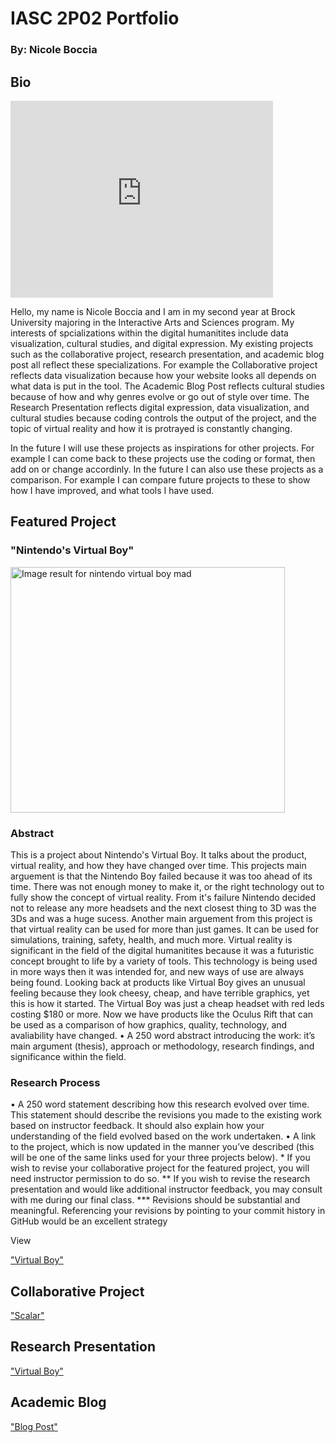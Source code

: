 <h1> IASC 2P02 Portfolio</h1>
<h3>By: Nicole Boccia</h3>
<h2>Bio</h2>
<iframe class="so" width="420" height="315" src="https://www.youtube.com/embed/QpcsdhYmd7M" frameborder="0"></iframe>
<p> Hello, my name is Nicole Boccia and I am in my second year at Brock University majoring in the Interactive Arts and Sciences program. My interests of spcializations within the digital humanitites include data visualization, cultural studies, and digital expression. My existing projects such as the collaborative project, research presentation, and academic blog post all reflect these specializations. For example the Collaborative project reflects data visualization because how your website looks all depends on what data is put in the tool. The Academic Blog Post reflects cultural studies because of how and why genres evolve or go out of style over time. The Research Presentation reflects digital expression, data visualization, and cultural studies because coding controls the output of the project, and the topic of virtual reality and how it is protrayed is constantly changing.</p>
<p>In the future I will use these projects as inspirations for other projects. For example I can come back to these projects use the coding or format, then add on or change accordinly. In the future I can also use these projects as a comparison. For example I can compare future projects to these to show how I have improved, and what tools I have used.

<h2>Featured Project</h2>
<h3>"Nintendo's Virtual Boy"</h3>
<img src="https://68.media.tumblr.com/0966d483186f480841a34c40bf306c4e/tumblr_nqcbifSdFW1rz7xugo1_500.gif" onload="google.aft&amp;&amp;google.aft(this)" width="439" height="393" style="margin-top: 0px;" alt="Image result for nintendo virtual boy mad">

<h3>Abstract</h3>
<p>This is a project about Nintendo's Virtual Boy. It talks about the product, virtual reality, and how they have changed over time. This projects main arguement is that the Nintendo Boy failed because it was too ahead of its time. There was not enough money to make it, or the right technology out to fully show the concept of virtual reality. From it's failure Nintendo decided not to release any more headsets and the next closest thing to 3D was the 3Ds and was a huge sucess. Another main arguement from this project is that virtual reality can be used for more than just games. It can be used for simulations, training, safety, health, and much more. Virtual reality is significant in the field of the digital humanitites because it was a futuristic concept brought to life by a variety of tools. This technology is being used in more ways then it was intended for, and new ways of use are always being found. Looking back at products like Virtual Boy gives an unusual feeling because they look cheesy, cheap, and have terrible graphics, yet this is how it started. The Virtual Boy was just a cheap headset with red leds costing $180 or more. Now we have products like the Oculus Rift that can be used as a comparison of how graphics, quality, technology, and avaliability have changed.
• A 250 word abstract introducing the work: it’s main argument (thesis), approach or methodology,
research findings, and significance within the field.
<h3>Research Process</h3>
• A 250 word statement describing how this research evolved over time. This statement should describe
the revisions you made to the existing work based on instructor feedback. It should also explain how
your understanding of the field evolved based on the work undertaken.
• A link to the project, which is now updated in the manner you’ve described (this will be one of the same
links used for your three projects below).
* If you wish to revise your collaborative project for the featured project, you will need instructor
permission to do so.
** If you wish to revise the research presentation and would like additional instructor feedback, you may
consult with me during our final class.
*** Revisions should be substantial and meaningful. Referencing your revisions by pointing to your
commit history in GitHub would be an excellent strategy

<p>View</p><a href="https://nicoleboccia.github.io/presentation.github.io/">"Virtual Boy"</a>

<h2>Collaborative Project</h2>
<a href="https://nicoleboccia.github.io/collaborativeproject/">"Scalar"</a>

<h2>Research Presentation</h2>
<a href="https://nicoleboccia.github.io/presentation.github.io/">"Virtual Boy"</a> 

<h2>Academic Blog</h2>
<a href="https://nicoleboccia.github.io/blogpost.github.io/">"Blog Post"</a> 

